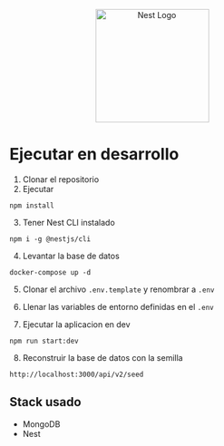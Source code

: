 <p align="center">
  <a href="http://nestjs.com/" target="blank"><img src="https://nestjs.com/img/logo-small.svg" width="200" alt="Nest Logo" /></a>
</p>

# Ejecutar en desarrollo

1. Clonar el repositorio
2. Ejecutar
  ```
  npm install
  ```
3. Tener Nest CLI instalado
  ```
  npm i -g @nestjs/cli
 ```
4. Levantar la base de datos
  ```
  docker-compose up -d
   ```
5. Clonar el archivo ```.env.template``` y renombrar a ```.env```

6. Llenar las variables de entorno definidas en el ```.env```

7. Ejecutar la aplicacion en dev
```
npm run start:dev
```
8. Reconstruir la base de datos con la semilla
```
http://localhost:3000/api/v2/seed
```

## Stack usado

* MongoDB
* Nest